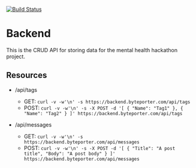 [![Build Status](https://drone.byteporter.com/api/badges/good-brain-thinkins/backend/status.svg)](https://drone.byteporter.com/good-brain-thinkins/backend)

# Backend

This is the CRUD API for storing data for the mental health hackathon project.

## Resources

- /api/tags
    - GET: `curl -v -w'\n' -s https://backend.byteporter.com/api/tags`
    - POST: `curl -v -w'\n' -s -X POST -d '[ { "Name": "Tag1" }, { "Name": "Tag2" } ]' https://backend.byteporter.com/api/tags`

- /api/messages
    - GET: `curl -v -w'\n' -s https://backend.byteporter.com/api/messages`
    - POST: `curl -v -w'\n' -s -X POST -d '[ { "Title": "A post title", "Body": "A post body" } ]' https://backend.byteporter.com/api/messages`
